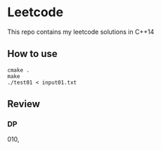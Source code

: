 # Leetcode

This repo contains my leetcode solutions in C++14


## How to use

```cmake .```  
```make```  
```./test01 < input01.txt``` 


## Review

### DP
010, 
 
